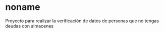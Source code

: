 # noname
Proyecto para realizar la verificación de datos de personas que no tengas deudas con almacenes 
